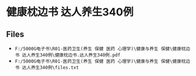 # 健康枕边书 达人养生340例

## Files

- `F:/5000G电子书\R01-医药卫生(养生 保健 医药 心理学)\健康与养生 保健\健康枕边书 达人养生340例\健康枕边书.达人养生340例.pdf`
- `F:/5000G电子书\R01-医药卫生(养生 保健 医药 心理学)\健康与养生 保健\健康枕边书 达人养生340例\files.txt`
